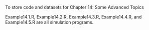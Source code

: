 To store code and datasets for Chapter 14: Some Advanced Topics

Example14.1.R, Example14.2.R, Example14.3.R, Example14.4.R, and Example14.5.R are all simulation programs.
